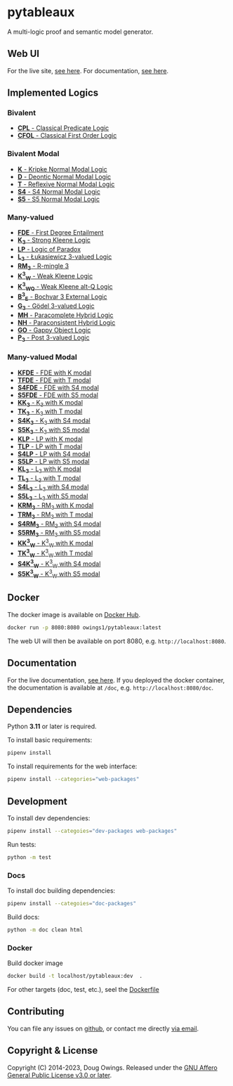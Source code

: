 # pytableaux

A multi-logic proof and semantic model generator.

## Web UI

For the live site, [see here][site]. For documentation, [see here][doc].

## Implemented Logics

<!-- [logics-begin] -->

### Bivalent

- [**CPL** - Classical Predicate Logic][CPL]
- [**CFOL** - Classical First Order Logic][CFOL]

### Bivalent Modal

- [**K** - Kripke Normal Modal Logic][K]
- [**D** - Deontic Normal Modal Logic][D]
- [**T** - Reflexive Normal Modal Logic][T]
- [**S4** - S4 Normal Modal Logic][S4]
- [**S5** - S5 Normal Modal Logic][S5]

### Many-valued

- [**FDE** - First Degree Entailment][FDE]
- [**K<sub>3</sub>** - Strong Kleene Logic][K3]
- [**LP** - Logic of Paradox][LP]
- [**L<sub>3</sub>** - Łukasiewicz 3-valued Logic][L3]
- [**RM<sub>3</sub>** - R-mingle 3][RM3]
- [**K<sup>3</sup><sub>W</sub>** - Weak Kleene Logic][K3W]
- [**K<sup>3</sup><sub>WQ</sub>** - Weak Kleene alt-Q Logic][K3WQ]
- [**B<sup>3</sup><sub>E</sub>** - Bochvar 3 External Logic][B3E]
- [**G<sub>3</sub>** - Gödel 3-valued Logic][G3]
- [**MH** - Paracomplete Hybrid Logic][MH]
- [**NH** - Paraconsistent Hybrid Logic][NH]
- [**GO** - Gappy Object Logic][GO]
- [**P<sub>3</sub>** - Post 3-valued Logic][P3]

### Many-valued Modal

- [**KFDE** - FDE with K modal][KFDE]
- [**TFDE** - FDE with T modal][TFDE]
- [**S4FDE** - FDE with S4 modal][S4FDE]
- [**S5FDE** - FDE with S5 modal][S5FDE]
- [**KK<sub>3</sub>** - K<sub>3</sub> with K modal][KK3]
- [**TK<sub>3</sub>** - K<sub>3</sub> with T modal][TK3]
- [**S4K<sub>3</sub>** - K<sub>3</sub> with S4 modal][S4K3]
- [**S5K<sub>3</sub>** - K<sub>3</sub> with S5 modal][S5K3]
- [**KLP** - LP with K modal][KLP]
- [**TLP** - LP with T modal][TLP]
- [**S4LP** - LP with S4 modal][S4LP]
- [**S5LP** - LP with S5 modal][S5LP]
- [**KL<sub>3</sub>** - L<sub>3</sub> with K modal][KL3]
- [**TL<sub>3</sub>** - L<sub>3</sub> with T modal][TL3]
- [**S4L<sub>3</sub>** - L<sub>3</sub> with S4 modal][S4L3]
- [**S5L<sub>3</sub>** - L<sub>3</sub> with S5 modal][S5L3]
- [**KRM<sub>3</sub>** - RM<sub>3</sub> with K modal][KRM3]
- [**TRM<sub>3</sub>** - RM<sub>3</sub> with T modal][TRM3]
- [**S4RM<sub>3</sub>** - RM<sub>3</sub> with S4 modal][S4RM3]
- [**S5RM<sub>3</sub>** - RM<sub>3</sub> with S5 modal][S5RM3]
- [**KK<sup>3</sup><sub>W</sub>** - K<sup>3</sup><sub>W</sub> with K modal][KK3W]
- [**TK<sup>3</sup><sub>W</sub>** - K<sup>3</sup><sub>W</sub> with T modal][TK3W]
- [**S4K<sup>3</sup><sub>W</sub>** - K<sup>3</sup><sub>W</sub> with S4 modal][S4K3W]
- [**S5K<sup>3</sup><sub>W</sub>** - K<sup>3</sup><sub>W</sub> with S5 modal][S5K3W]

<!-- [logics-end] -->

## Docker

The docker image is available on [Docker Hub][dockerhub].

```bash
docker run -p 8080:8080 owings1/pytableaux:latest
```

The web UI will then be available on port 8080, e.g. `http://localhost:8080`.

## Documentation

For the live documentation, [see here][doc]. If you deployed the docker container,
the documentation is available at `/doc`, e.g. `http://localhost:8080/doc`.

## Dependencies

Python **3.11** or later is required.

To install basic requirements:

```bash
pipenv install
```

To install requirements for the web interface:

```bash
pipenv install --categories="web-packages"
```

## Development

To install dev dependencies:

```bash
pipenv install --categoies="dev-packages web-packages"
```

Run tests:

```bash
python -m test
```

<!-- optional: python-Levenshtein -->
### Docs

To install doc building dependencies:

```bash
pipenv install --categoies="doc-packages"
```

Build docs:

```bash
python -m doc clean html
```

### Docker

Build docker image

```bash
docker build -t localhost/pytableaux:dev  .
```

For other targets (doc, test, etc.), seel the [Dockerfile][dockerfile]

## Contributing

You can file any issues on [github][issues], or contact me directly [via email][mailto].

## Copyright & License

<!-- [copyright-begin] -->
Copyright (C) 2014-2023, Doug Owings. Released under the [GNU Affero General Public License v3.0 or later][license].
<!-- [copyright-end] -->

[dockerhub]: https://hub.docker.com/r/owings1/pytableaux/
[dockerfile]: Dockerfile

<!-- [refs-begin] -->
[site]: https://logic.dougowings.net
[doc]: https://logic.dougowings.net/doc
[license]: https://www.gnu.org/licenses/agpl-3.0.en.html
[issues]: https://github.com/owings1/pytableaux/issues
[mailto]: mailto:doug@dougowings.net
[CPL]: https://logic.dougowings.net/doc/logics/cpl.html
[CFOL]: https://logic.dougowings.net/doc/logics/cfol.html
[K]: https://logic.dougowings.net/doc/logics/k.html
[D]: https://logic.dougowings.net/doc/logics/d.html
[T]: https://logic.dougowings.net/doc/logics/t.html
[S4]: https://logic.dougowings.net/doc/logics/s4.html
[S5]: https://logic.dougowings.net/doc/logics/s5.html
[FDE]: https://logic.dougowings.net/doc/logics/fde.html
[K3]: https://logic.dougowings.net/doc/logics/k3.html
[LP]: https://logic.dougowings.net/doc/logics/lp.html
[L3]: https://logic.dougowings.net/doc/logics/l3.html
[RM3]: https://logic.dougowings.net/doc/logics/rm3.html
[K3W]: https://logic.dougowings.net/doc/logics/k3w.html
[K3WQ]: https://logic.dougowings.net/doc/logics/k3wq.html
[B3E]: https://logic.dougowings.net/doc/logics/b3e.html
[G3]: https://logic.dougowings.net/doc/logics/g3.html
[MH]: https://logic.dougowings.net/doc/logics/mh.html
[NH]: https://logic.dougowings.net/doc/logics/nh.html
[GO]: https://logic.dougowings.net/doc/logics/go.html
[P3]: https://logic.dougowings.net/doc/logics/p3.html
[KFDE]: https://logic.dougowings.net/doc/logics/kfde.html
[TFDE]: https://logic.dougowings.net/doc/logics/tfde.html
[S4FDE]: https://logic.dougowings.net/doc/logics/s4fde.html
[S5FDE]: https://logic.dougowings.net/doc/logics/s5fde.html
[KK3]: https://logic.dougowings.net/doc/logics/kk3.html
[TK3]: https://logic.dougowings.net/doc/logics/tk3.html
[S4K3]: https://logic.dougowings.net/doc/logics/s4k3.html
[S5K3]: https://logic.dougowings.net/doc/logics/s5k3.html
[KLP]: https://logic.dougowings.net/doc/logics/klp.html
[TLP]: https://logic.dougowings.net/doc/logics/tlp.html
[S4LP]: https://logic.dougowings.net/doc/logics/s4lp.html
[S5LP]: https://logic.dougowings.net/doc/logics/s5lp.html
[KL3]: https://logic.dougowings.net/doc/logics/kl3.html
[TL3]: https://logic.dougowings.net/doc/logics/tl3.html
[S4L3]: https://logic.dougowings.net/doc/logics/s4l3.html
[S5L3]: https://logic.dougowings.net/doc/logics/s5l3.html
[KRM3]: https://logic.dougowings.net/doc/logics/krm3.html
[TRM3]: https://logic.dougowings.net/doc/logics/trm3.html
[S4RM3]: https://logic.dougowings.net/doc/logics/s4rm3.html
[S5RM3]: https://logic.dougowings.net/doc/logics/s5rm3.html
[KK3W]: https://logic.dougowings.net/doc/logics/kk3w.html
[TK3W]: https://logic.dougowings.net/doc/logics/tk3w.html
[S4K3W]: https://logic.dougowings.net/doc/logics/s4k3w.html
[S5K3W]: https://logic.dougowings.net/doc/logics/s5k3w.html
<!-- [refs-end] -->
